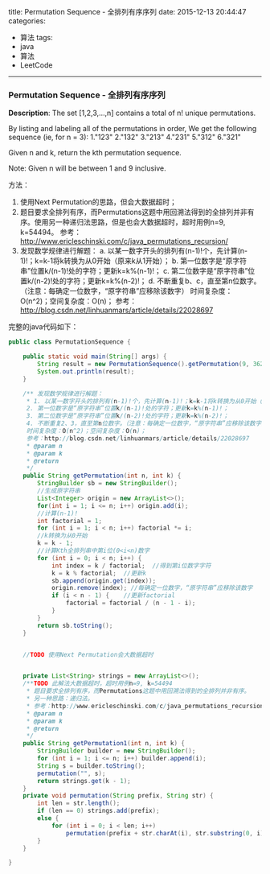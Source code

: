 



title: Permutation Sequence - 全排列有序序列
date: 2015-12-13 20:44:47
categories: 
- 算法
tags: 
- java
- 算法
- LeetCode
<!--updated: 2015-12-13 21:40:47-->
---

### Permutation Sequence - 全排列有序序列

**Description**: The set [1,2,3,…,n] contains a total of n! unique permutations.
 
 By listing and labeling all of the permutations in order, We get the following sequence (ie, for n = 3):
 1."123" 2."132" 3."213" 4."231" 5."312" 6."321"
 
 Given n and k, return the kth permutation sequence.
 
 Note: Given n will be between 1 and 9 inclusive.

方法：
1. 使用Next Permutation的思路，但会大数据超时；
2. 题目要求全排列有序，而Permutations这题中用回溯法得到的全排列并非有序。使用另一种递归法思路，但是也会大数据超时，超时用例n=9, k=54494。
参考：http://www.ericleschinski.com/c/java_permutations_recursion/
3. 发现数学规律进行解题：
     a. 以某一数字开头的排列有(n-1)!个，先计算(n-1)!；k=k-1将k转换为从0开始（原来k从1开始）；
     b. 第一位数字是“原字符串”位置k/(n-1)!处的字符；更新k=k%(n-1)!；
     c. 第二位数字是“原字符串”位置k/(n-2)!处的字符；更新k=k%(n-2)!；
     d. 不断重复b、c，直至第n位数字。（注意：每确定一位数字，“原字符串”应移除该数字）
     时间复杂度：O(n^2)；空间复杂度：O(n)；
     参考：http://blog.csdn.net/linhuanmars/article/details/22028697

完整的java代码如下：

```java
public class PermutationSequence {

    public static void main(String[] args) {
        String result = new PermutationSequence().getPermutation(9, 362880);
        System.out.println(result);
    }

    /** 发现数学规律进行解题：
     * 1. 以某一数字开头的排列有(n-1)!个，先计算(n-1)!；k=k-1将k转换为从0开始（原来k从1开始）；
     2. 第一位数字是“原字符串”位置k/(n-1)!处的字符；更新k=k%(n-1)!；
     3. 第二位数字是“原字符串”位置k/(n-2)!处的字符；更新k=k%(n-2)!；
     4. 不断重复2、3，直至第n位数字。（注意：每确定一位数字，“原字符串”应移除该数字）
     时间复杂度：O(n^2)；空间复杂度：O(n)；
     参考：http://blog.csdn.net/linhuanmars/article/details/22028697
     * @param n
     * @param k
     * @return
     */
    public String getPermutation(int n, int k) {
        StringBuilder sb = new StringBuilder();
        //生成原字符串
        List<Integer> origin = new ArrayList<>();
        for(int i = 1; i <= n; i++) origin.add(i);
        //计算(n-1)!
        int factorial = 1;
        for (int i = 1; i < n; i++) factorial *= i;
        //k转换为从0开始
        k = k - 1;
        //计算Kth全排列串中第i位(0<i<n)数字
        for (int i = 0; i < n; i++) {
            int index = k / factorial;  //得到第i位数字字符
            k = k % factorial;  //更新k
            sb.append(origin.get(index));
            origin.remove(index); //每确定一位数字，“原字符串”应移除该数字
            if (i < n - 1) {    //更新factorial
                factorial = factorial / (n - 1 - i);
            }
        }
        return sb.toString();
    }


    //TODO 使用Next Permutation会大数据超时


    private List<String> strings = new ArrayList<>();
    /**TODO 此解法大数据超时，超时用例n=9, k=54494
     * 题目要求全排列有序，而Permutations这题中用回溯法得到的全排列并非有序。
     * 另一种思路：递归法。
     * 参考：http://www.ericleschinski.com/c/java_permutations_recursion/
     * @param n
     * @param k
     * @return
     */
    public String getPermutation1(int n, int k) {
        StringBuilder builder = new StringBuilder();
        for (int i = 1; i <= n; i++) builder.append(i);
        String s = builder.toString();
        permutation("", s);
        return strings.get(k - 1);
    }
    private void permutation(String prefix, String str) {
        int len = str.length();
        if (len == 0) strings.add(prefix);
        else {
            for (int i = 0; i < len; i++)
                permutation(prefix + str.charAt(i), str.substring(0, i) + str.substring(i+1, len));
        }
    }

}
```
